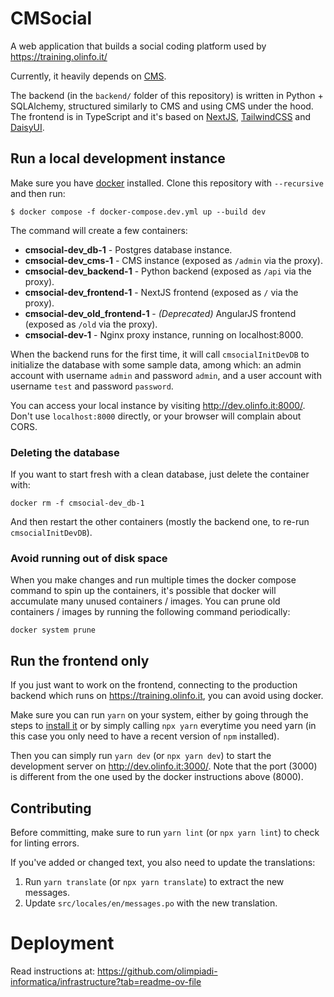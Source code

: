 # CMSocial

A web application that builds a social coding platform used by
https://training.olinfo.it/

Currently, it heavily depends on [CMS](https://github.com/cms-dev/cms).

The backend (in the `backend/` folder of this repository) is written in Python +
SQLAlchemy, structured similarly to CMS and using CMS under the hood. The
frontend is in TypeScript and it's based on [NextJS](https://nextjs.org/),
[TailwindCSS](https://tailwindcss.com/) and [DaisyUI](https://daisyui.com/).

## Run a local development instance

Make sure you have [docker](https://docs.docker.com/get-started/get-docker/)
installed. Clone this repository with `--recursive` and then run:

```
$ docker compose -f docker-compose.dev.yml up --build dev
```

The command will create a few containers:

- **cmsocial-dev_db-1** - Postgres database instance.
- **cmsocial-dev_cms-1** - CMS instance (exposed as `/admin` via the proxy).
- **cmsocial-dev_backend-1** - Python backend (exposed as `/api` via the proxy).
- **cmsocial-dev_frontend-1** - NextJS frontend (exposed as `/` via the proxy).
- **cmsocial-dev_old_frontend-1** - _(Deprecated)_ AngularJS frontend (exposed
  as `/old` via the proxy).
- **cmsocial-dev-1** - Nginx proxy instance, running on localhost:8000.

When the backend runs for the first time, it will call `cmsocialInitDevDB` to
initialize the database with some sample data, among which: an admin account
with username `admin` and password `admin`, and a user account with username
`test` and password `password`.

You can access your local instance by visiting http://dev.olinfo.it:8000/. Don't
use `localhost:8000` directly, or your browser will complain about CORS.

### Deleting the database

If you want to start fresh with a clean database, just delete the container
with:

```
docker rm -f cmsocial-dev_db-1
```

And then restart the other containers (mostly the backend one, to re-run
`cmsocialInitDevDB`).

### Avoid running out of disk space

When you make changes and run multiple times the docker compose command to spin
up the containers, it's possible that docker will accumulate many unused
containers / images. You can prune old containers / images by running the
following command periodically:

```
docker system prune
```

## Run the frontend only

If you just want to work on the frontend, connecting to the production backend
which runs on https://training.olinfo.it, you can avoid using docker.

Make sure you can run `yarn` on your system, either by going through the steps
to [install it](https://yarnpkg.com/) or by simply calling `npx yarn` everytime
you need yarn (in this case you only need to have a recent version of `npm`
installed).

Then you can simply run `yarn dev` (or `npx yarn dev`) to start the development
server on http://dev.olinfo.it:3000/. Note that the port (3000) is different
from the one used by the docker instructions above (8000).

## Contributing

Before committing, make sure to run `yarn lint` (or `npx yarn lint`) to check
for linting errors.

If you've added or changed text, you also need to update the translations:

1. Run `yarn translate` (or `npx yarn translate`) to extract the new messages.
2. Update `src/locales/en/messages.po` with the new translation.

# Deployment

Read instructions at:
https://github.com/olimpiadi-informatica/infrastructure?tab=readme-ov-file
